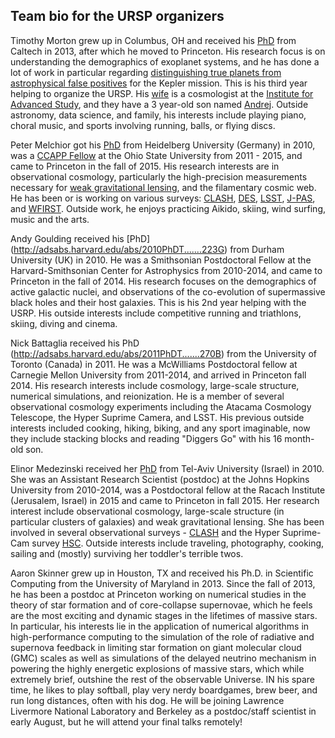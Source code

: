 Team bio for the URSP organizers
--------------------------------

Timothy Morton grew up in Columbus, OH and received his [PhD](http://thesis.library.caltech.edu/8024/) from Caltech in 2013, after which he moved to Princeton. His research focus is on understanding the demographics of exoplanet systems, and he has done a
lot of work in particular regarding [distinguishing true planets from astrophysical false positives](http://www.nytimes.com/2016/05/11/science/kepler-planets-nasa.html?_r=0) for the Kepler
mission.  This is his third year helping to organize the URSP.  His [wife](http://www.sns.ias.edu/~verag/) is a
cosmologist at the [Institute for Advanced Study](https://www.ias.edu/), and they have a 3 year-old son
named [Andrej](https://www.youtube.com/watch?v=CAIhtf77jD0).  Outside astronomy, data science, and family, his interests
include playing piano, choral music, and sports involving running, balls, or
flying discs.

Peter Melchior got his [PhD](http://archiv.ub.uni-heidelberg.de/volltextserver/10954/) from Heidelberg University (Germany) in 2010, was a [CCAPP Fellow](http://ccapp.osu.edu) at the Ohio State University from 2011 - 2015, and came to Princeton in the fall of 2015.
His research interests are in observational cosmology, particularly the high-precision measurements necessary for [weak gravitational lensing](http://pmelchior.net/research_des_sv_clusters.html), and the filamentary cosmic web.
He has been or is working on various surveys: [CLASH](http://www.stsci.edu/~postman/CLASH/Home.html), [DES](http://www.darkenergysurvey.org/), [LSST](http://lsst.org/), [J-PAS](http://www.j-pas.org/), and [WFIRST](http://wfirst.gsfc.nasa.gov/).
Outside work, he enjoys practicing Aikido, skiing, wind surfing, music and the
arts.

Andy Goulding received his [PhD]
(http://adsabs.harvard.edu/abs/2010PhDT.......223G) from Durham
University (UK) in 2010. He was a Smithsonian Postdoctoral Fellow at
the Harvard-Smithsonian Center for Astrophysics from 2010-2014, and
came to Princeton in the fall of 2014. His research focuses on the
demographics of active galactic nuclei, and observations of the
co-evolution of supermassive black holes and their host galaxies. This
is his 2nd year helping with the USRP. His outside interests include
competitive running and triathlons, skiing, diving and cinema.

Nick Battaglia received his PhD
(http://adsabs.harvard.edu/abs/2011PhDT.......270B) from the
University of Toronto (Canada) in 2011. He was a McWilliams
Postdoctoral fellow at Carnegie Mellon University from 2011-2014, and
arrived in Princeton fall 2014. His research interests include
cosmology, large-scale structure, numerical simulations, and
reionization. He is a member of several observational cosmology
experiments including the Atacama Cosmology Telescope, the Hyper
Suprime Camera, and LSST. His previous outside interests included
cooking, hiking, biking, and any sport imaginable, now they include
stacking blocks and reading "Diggers Go" with his 16 month-old son.

Elinor Medezinski received her [PhD](http://www.pha.jhu.edu/~elinor/em_pthesis_110317.pdf) from Tel-Aviv University (Israel) in 2010. She was an Assistant Research Scientist (postdoc) at the Johns Hopkins University from 2010-2014, was a Postdoctoral fellow at the Racach Institute (Jerusalem, Israel) in 2015 and came to Princeton in fall 2015. Her research interest include observational cosmology, large-scale structure (in particular clusters of galaxies) and weak gravitational lensing. She has been involved in several observational surveys - [CLASH](http://www.stsci.edu/~postman/CLASH/Home.html) and the Hyper Suprime-Cam survey [HSC](http://www.naoj.org/Projects/HSC/surveyplan.html). Outside interests include traveling, photography, cooking, sailing and (mostly) surviving her toddler's terrible twos.

Aaron Skinner grew up in Houston, TX and received his Ph.D. in Scientific Computing from the University of Maryland in 2013.  Since the fall of 2013, he has been a postdoc at Princeton working on numerical studies in the theory of star formation and of core-collapse supernovae, which he feels are the most exciting and dynamic stages in the lifetimes of massive stars.  In particular, his interests lie in the application of numerical algorithms in high-performance computing to the simulation of the role of radiative and supernova feedback in limiting star formation on giant molecular cloud (GMC) scales as well as simulations of the delayed neutrino mechanism in powering the highly energetic explosions of massive stars, which while extremely brief, outshine the rest of the observable Universe.  IN his spare time, he likes to play softball, play very nerdy boardgames, brew beer, and run long distances, often with his dog.  He will be joining Lawrence Livermore National Laboratory and Berkeley as a postdoc/staff scientist in early August, but he will attend your final talks remotely!
